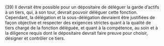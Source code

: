 (39) Il devrait être possible pour un dépositaire de déléguer la garde d’actifs à un tiers, qui, à son tour, devrait pouvoir déléguer cette fonction. Cependant, la délégation et la sous-délégation devraient être justifiées de façon objective et respecter des exigences strictes quant à la qualité de tiers chargé de la fonction déléguée, et quant à la compétence, au soin et à la diligence requis dont le dépositaire devrait faire preuve pour choisir, désigner et contrôler ce tiers.